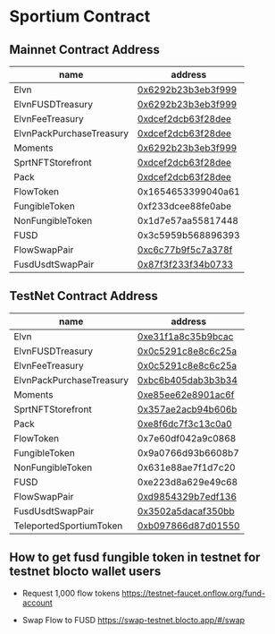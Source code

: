 # Sportium Contract

## Mainnet Contract Address

| name             | address                                                                                         |
| ---------------- | ----------------------------------------------------------------------------------------------- |
| Elvn             | [0x6292b23b3eb3f999](https://flowscan.org/contract/A.6292b23b3eb3f999.Elvn)             |
| ElvnFUSDTreasury | [0x6292b23b3eb3f999](https://flowscan.org/contract/A.6292b23b3eb3f999.ElvnFUSDTreasury) |
| ElvnFeeTreasury | [0xdcef2dcb63f28dee](https://flowscan.org/contract/A.dcef2dcb63f28dee.ElvnFeeTreasury) |
| ElvnPackPurchaseTreasury | [0xdcef2dcb63f28dee](https://flowscan.org/contract/A.dcef2dcb63f28dee.ElvnPackPurchaseTreasury) |
| Moments          | [0x6292b23b3eb3f999](https://flowscan.org/contract/A.6292b23b3eb3f999.Moments)          |
| SprtNFTStorefront| [0xdcef2dcb63f28dee](https://flowscan.org/contract/A.dcef2dcb63f28dee.SprtNFTStorefront)          |
| Pack | [0xdcef2dcb63f28dee](https://flowscan.org/contract/A.dcef2dcb63f28dee.Pack) |
| FlowToken| 0x1654653399040a61          |
| FungibleToken| 0xf233dcee88fe0abe          |
| NonFungibleToken| 0x1d7e57aa55817448      |
| FUSD| 0x3c5959b568896393  |
| FlowSwapPair|  [0xc6c77b9f5c7a378f](https://flowscan.org/contract/A.c6c77b9f5c7a378f.FlowSwapPair)   |
| FusdUsdtSwapPair|  [0x87f3f233f34b0733](https://flowscan.org/contract/A.87f3f233f34b0733.FusdUsdtSwapPair)   |

## TestNet Contract Address

| name             | address                                                                                         |
| ---------------- | ----------------------------------------------------------------------------------------------- |
| Elvn             | [0xe31f1a8c35b9bcac](https://testnet.flowscan.org/contract/A.e31f1a8c35b9bcac.Elvn)             |
| ElvnFUSDTreasury | [0x0c5291c8e8c6c25a](https://testnet.flowscan.org/contract/A.0c5291c8e8c6c25a.ElvnFUSDTreasury) |
| ElvnFeeTreasury  | [0x0c5291c8e8c6c25a](https://testnet.flowscan.org/contract/A.0c5291c8e8c6c25a.ElvnFeeTreasury) |
| ElvnPackPurchaseTreasury | [0xbc6b405dab3b3b34](https://testnet.flowscan.org/contract/A.bc6b405dab3b3b34.ElvnPackPurchaseTreasury) |
| Moments          | [0xe85ee62e8901ac6f](https://testnet.flowscan.org/contract/A.e85ee62e8901ac6f.Moments)          |
| SprtNFTStorefront| [0x357ae2acb94b606b](https://testnet.flowscan.org/contract/A.357ae2acb94b606b.SprtNFTStorefront)          |
| Pack | [0xe8f6dc7f3c13c0a0](https://testnet.flowscan.org/contract/A.e8f6dc7f3c13c0a0.Pack) |
| FlowToken| 0x7e60df042a9c0868          |
| FungibleToken| 0x9a0766d93b6608b7      |
| NonFungibleToken| 0x631e88ae7f1d7c20      |
| FUSD|  0xe223d8a629e49c68     |
| FlowSwapPair|  [0xd9854329b7edf136](https://testnet.flowscan.org/contract/A.d9854329b7edf136.FlowSwapPair)     |
| FusdUsdtSwapPair|  [0x3502a5dacaf350bb](https://testnet.flowscan.org/contract/A.3502a5dacaf350bb.FusdUsdtSwapPair)     |
| TeleportedSportiumToken| [0xb097866d87d01550](https://testnet.flowscan.org/contract/A.b097866d87d01550.TeleportedSportiumToken) |

## How to get fusd fungible token in testnet for testnet blocto wallet users

- Request 1,000 flow tokens
<https://testnet-faucet.onflow.org/fund-account>

- Swap Flow to FUSD
<https://swap-testnet.blocto.app/#/swap>
